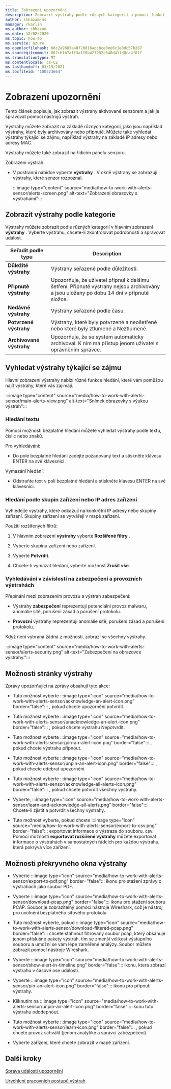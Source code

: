 ```yaml
---
title: Zobrazení upozornění
description: Zobrazit výstrahy podle různých kategorií a pomocí funkcí pro vyhledávání pomůžou najít výstrahy, které vás zajímají.
author: shhazam-ms
manager: rkarlin
ms.author: shhazam
ms.date: 12/02/2020
ms.topic: how-to
ms.service: azure
ms.openlocfilehash: 6dc2a9683a48f20816adc8ce0ee0c1e8dc57b287
ms.sourcegitcommit: 867cb1b7a1f3a1f0b427282c648d411d0ca4f81f
ms.translationtype: MT
ms.contentlocale: cs-CZ
ms.lasthandoff: 03/19/2021
ms.locfileid: "100523664"
---
```

# <a name="view-alerts"></a>Zobrazení upozornění

Tento článek popisuje, jak zobrazit výstrahy aktivované senzorem a jak je spravovat pomocí nástrojů výstrah.

Výstrahy můžete zobrazit na základě různých kategorií, jako jsou například výstrahy, které byly archivovány nebo připnuté. Můžete také vyhledat výstrahy týkající se zájmu, například výstrahy na základě IP adresy nebo adresy MAC.  

Výstrahy můžete také zobrazit na řídicím panelu senzoru.

Zobrazení výstrah:

- V postranní nabídce vyberte **výstrahy** . V okně výstrahy se zobrazují výstrahy, které senzor rozpoznal.

  :::image type="content" source="media/how-to-work-with-alerts-sensor/alerts-screen.png" alt-text="Zobrazení obrazovky s výstrahami":::

## <a name="view-alerts-by-category"></a>Zobrazit výstrahy podle kategorie

Výstrahy můžete zobrazit podle různých kategorií v hlavním zobrazení **výstrahy** . Vyberte výstrahu, chcete-li zkontrolovat podrobnosti a spravovat událost.

| Seřadit podle typu | Description |
|--|--|
| **Důležité výstrahy** | Výstrahy seřazené podle důležitosti. |
| **Připnuté výstrahy** | Upozorňuje, že uživatel připnul k dalšímu šetření. Připnuté výstrahy nejsou archivovány a jsou uloženy po dobu 14 dní v připnuté složce. |
| **Nedávné výstrahy** | Výstrahy seřazené podle času. |
| **Potvrzené výstrahy** | Výstrahy, které byly potvrzené a neošetřené nebo které byly ztlumené a Neztlumené. |
| **Archivované výstrahy** | Upozorňuje, že se systém automaticky archivoval. K nim má přístup jenom uživatel s oprávněním správce. |

## <a name="search-for-alerts-of-interest"></a>Vyhledat výstrahy týkající se zájmu

Hlavní zobrazení výstrahy nabízí různé funkce hledání, které vám pomůžou najít výstrahy, které vás zajímají.

:::image type="content" source="media/how-to-work-with-alerts-sensor/main-alerts-view.png" alt-text="Snímek obrazovky s výukou výstrah":::

### <a name="text-search"></a>Hledání textu

Pomocí možnosti bezplatné hledání můžete vyhledat výstrahy podle textu, číslic nebo znaků.

Pro vyhledávání:

- Do pole bezplatné hledání zadejte požadovaný text a stiskněte klávesu ENTER na své klávesnici.

Vymazání hledání:

- Odstraňte text v poli bezplatné hledání a stiskněte klávesu ENTER na své klávesnici.

### <a name="device-group-or-device-ip-address-search"></a>Hledání podle skupin zařízení nebo IP adres zařízení

Vyhledejte výstrahy, které odkazují na konkrétní IP adresy nebo skupiny zařízení. Skupiny zařízení se vytvářejí v mapě zařízení.

Použití rozšířených filtrů:

1. V hlavním zobrazení **výstrahy** vyberte **Rozšířené filtry** .

2. Vyberte skupinu zařízení nebo zařízení.

3. Vyberte **Potvrdit**.

4. Chcete-li vymazat hledání, vyberte možnost **Zrušit vše**.

### <a name="security-versus-operational-alert-search"></a>Vyhledávání v závislosti na zabezpečení a provozních výstrahách

Přepínání mezi zobrazením provozu a výstrah zabezpečení:

- Výstrahy **zabezpečení** reprezentují potenciální provoz malwaru, anomálie sítě, porušení zásad a porušení protokolu.

- **Provozní** výstrahy reprezentují anomálie sítě, porušení zásad a porušení protokolu.

Když není vybraná žádná z možností, zobrazí se všechny výstrahy.

:::image type="content" source="media/how-to-work-with-alerts-sensor/alerts-security.png" alt-text="Zabezpečení na obrazovce výstrahy.":::

## <a name="alert-page-options"></a>Možnosti stránky výstrahy

Zprávy upozorňující na zprávy obsahují tyto akce:

- Tuto možnost vyberte :::image type="icon" source="media/how-to-work-with-alerts-sensor/acknowledge-an-alert-icon.png" border="false"::: , pokud chcete upozornění potvrdit.

- Tuto možnost vyberte :::image type="icon" source="media/how-to-work-with-alerts-sensor/unacknowledge-an-alert-icon.png" border="false"::: , pokud chcete výstrahu Nepotvrdit.

- Tuto možnost vyberte :::image type="icon" source="media/how-to-work-with-alerts-sensor/pin-an-alert-icon.png" border="false"::: , pokud chcete výstrahu připnout.

- Tuto možnost vyberte :::image type="icon" source="media/how-to-work-with-alerts-sensor/unpin-an-alert-icon.png" border="false"::: , pokud chcete odebrat upozornění.

- Tuto možnost vyberte :::image type="icon" source="media/how-to-work-with-alerts-sensor/acknowledge-all-alerts-icon.png" border="false"::: , pokud chcete potvrdit všechny výstrahy.

- Vyberte, :::image type="icon" source="media/how-to-work-with-alerts-sensor/learn-and-acknowledge-all-alerts.png" border="false"::: Chcete-li zjistit a potvrdit všechny výstrahy.

- Tuto možnost vyberte, pokud chcete :::image type="icon" source="media/how-to-work-with-alerts-sensor/export-to-csv.png" border="false"::: exportovat informace o výstraze do souboru. csv. Pomocí možnosti **exportovat rozšířené výstrahy** můžete exportovat informace o výstrahách v samostatných řádcích pro každou výstrahu, která pokrývá více zařízení.

## <a name="alert-pop-up-window-options"></a>Možnosti překryvného okna výstrahy

- Vyberte :::image type="icon" source="media/how-to-work-with-alerts-sensor/export-to-pdf.png" border="false"::: ikonu pro stažení zprávy o výstrahách jako soubor PDF.

- Vyberte :::image type="icon" source="media/how-to-work-with-alerts-sensor/download-pcap.png" border="false"::: ikonu pro stažení souboru PCAP. Soubor je zobrazitelný pomocí nástroje Wireshark, což je nástroj pro uvolnění bezplatného síťového protokolu.

- Tuto možnost vyberte, pokud :::image type="icon" source="media/how-to-work-with-alerts-sensor/download-filtered-pcap.png" border="false"::: chcete stáhnout filtrovaný soubor pcap, který obsahuje jenom příslušné pakety výstrah. tím se zmenší velikost výstupního souboru a umožní se vám lépe zaměřené analýzy. Soubor můžete zobrazit pomocí nástroje Wireshark.

- Vyberte :::image type="icon" source="media/how-to-work-with-alerts-sensor/show-alert-in-timeline.png" border="false"::: ikonu, která zobrazí výstrahu v časové ose události.

- Vyberte :::image type="icon" source="media/how-to-work-with-alerts-sensor/pin-an-alert-icon.png" border="false"::: ikonu pro připnutí výstrahy.

- Kliknutím na :::image type="icon" source="media/how-to-work-with-alerts-sensor/unpin-an-alert-icon.png" border="false"::: ikonu tuto výstrahu ododepnout.

- Tuto možnost vyberte :::image type="icon" source="media/how-to-work-with-alerts-sensor/learn-icon.png" border="false"::: , pokud chcete provoz schválit (jenom analytiké a správci zabezpečení).

- Vyberte zařízení, které chcete zobrazit v mapě zařízení.

## <a name="next-steps"></a>Další kroky

[Správa události upozornění](how-to-manage-the-alert-event.md)

[Urychlení pracovních postupů výstrah](how-to-accelerate-alert-incident-response.md)
